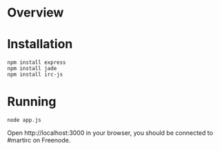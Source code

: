 # Overview



# Installation

    npm install express
    npm install jade
    npm install irc-js

# Running

    node app.js

Open http://localhost:3000 in your browser, you should be connected to #martirc on Freenode.

